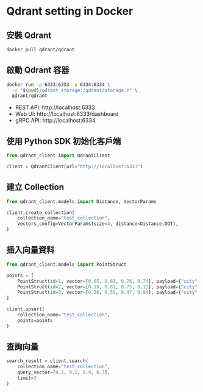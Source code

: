 # Qdrant setting in Docker

## 安裝 Qdrant

```bash
docker pull qdrant/qdrant
```

## 啟動 Qdrant 容器

```bash
docker run -p 6333:6333 -p 6334:6334 \
  -v "$(pwd)/qdrant_storage:/qdrant/storage:z" \
  qdrant/qdrant
```

- REST API: http://localhost:6333
- Web UI: http://localhost:6333/dashboard
- gRPC API: http://localhost:6334

## 使用 Python SDK 初始化客戶端

```python
from qdrant_client import QdrantClient

client = QdrantClient(url="http://localhost:6333")
```

## 建立 Collection

```python
from qdrant_client.models import Distance, VectorParams

client.create_collection(
    collection_name="test_collection",
    vectors_config=VectorParams(size=4, distance=Distance.DOT),
)
```

## 插入向量資料

```python
from qdrant_client.models import PointStruct

points = [
    PointStruct(id=1, vector=[0.05, 0.61, 0.76, 0.74], payload={"city": "Berlin"}),
    PointStruct(id=2, vector=[0.19, 0.81, 0.75, 0.11], payload={"city": ["Berlin", "London"]}),
    PointStruct(id=3, vector=[0.36, 0.55, 0.47, 0.94], payload={"city": ["Berlin", "Moscow"]}),
]

client.upsert(
    collection_name="test_collection",
    points=points
)
```

## 查詢向量

```python
search_result = client.search(
    collection_name="test_collection",
    query_vector=[0.2, 0.1, 0.9, 0.7],
    limit=3
)
```
